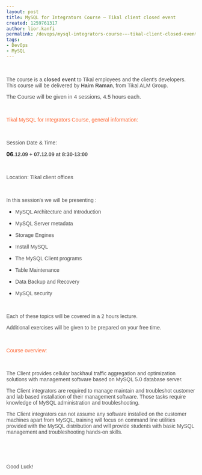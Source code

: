 ```yaml
---
layout: post
title: MySQL for Integrators Course – Tikal client closed event
created: 1259761317
author: lior.kanfi
permalink: /devops/mysql-integrators-course-–-tikal-client-closed-event
tags:
- DevOps
- MySQL
---
```

<p style="margin-bottom: 0in;">&nbsp;</p>
<p style="margin-bottom: 0in;"><font color="#4c4c4c"><font face="Verdana, sans-serif"><font color="#4c4c4c"><font face="Verdana, sans-serif">The course is a </font></font><font color="#4c4c4c"><font face="Verdana, sans-serif"><b>closed event</b></font></font><font color="#4c4c4c"> </font><font color="#4c4c4c"><font face="Verdana, sans-serif">to Tikal employees and the client's developers. <br />
This course will be delivered by </font></font><font color="#4c4c4c"><font face="Verdana, sans-serif"><b>Haim Raman</b></font></font><font color="#4c4c4c"><font face="Verdana, sans-serif">, from Tikal ALM Group. </font></font></font></font></p>
<p style="margin-bottom: 0in;"><font color="#4c4c4c"><font face="Verdana, sans-serif"><font size="2" style="font-size: 11pt;">The Course will be given in 4 sessions, 4.5 hours each.</font></font></font></p>
<p style="margin-bottom: 0in;">&nbsp;</p>
<p style="margin-bottom: 0in;"><font color="#4c4c4c"><font face="Verdana, sans-serif"><font color="#ff6633"><span style="">Tikal MySQL for Integrators Course, general information:</span></font> </font></font></p>
<p style="margin-bottom: 0in;">&nbsp;</p>
<p style="margin-bottom: 0in;"><font color="#4c4c4c"><font face="Verdana, sans-serif"><font color="#4c4c4c"><font face="Verdana, sans-serif">Session Date &amp; Time: </font></font></font></font></p>
<p><span style="font-weight: bold;">06</span><font color="#4c4c4c"><font face="Verdana, sans-serif"><font color="#4c4c4c"><font face="Verdana, sans-serif"><b>.12.09 + 07.12.09 at 8:30-13:00</b></font></font></font></font></p>
<p style="margin-bottom: 0in;">&nbsp;</p>
<p align="left" style="margin-bottom: 0in;"><font color="#4c4c4c"><font face="LucidaGrande"><font size="2" style="font-size: 11pt;"><font color="#4c4c4c"><font face="Verdana, sans-serif"><span style="">Location: Tikal client offices</span></font></font><font color="#4c4c4c"><font face="Verdana, sans-serif"><b>  </b></font></font></font></font></font></p>
<p style="margin-bottom: 0in;">&nbsp;</p>
<p style="margin-bottom: 0in;"><font color="#4c4c4c"><font face="Verdana, sans-serif"><font color="#4c4c4c"><font face="Verdana, sans-serif">In this session's we will be presenting : </font></font></font></font></p>
<p style="margin-bottom: 0in;"><font color="#4c4c4c"><font color="#4c4c4c"> <font face="Verdana, sans-serif"><b><font face="Verdana, sans-serif">  </font></b></font></font></font></p>
<ul>
    <li>
    <p style="margin-bottom: 0in;"><font color="#4c4c4c"><font face="Verdana, sans-serif"><font color="#4c4c4c"><font face="Verdana, sans-serif">MySQL 	Architecture and Introduction  </font></font></font></font></p>
    </li>
    <li>
    <p style="margin-bottom: 0in;"><font color="#4c4c4c"><font face="Verdana, sans-serif"><font color="#4c4c4c"><font face="Verdana, sans-serif">MySQL 	Server metadata  </font></font></font></font></p>
    </li>
    <li>
    <p style="margin-bottom: 0in;"><font color="#4c4c4c"><font face="Verdana, sans-serif"><font color="#4c4c4c"><font face="Verdana, sans-serif">Storage 	Engines</font></font></font></font></p>
    </li>
    <li>
    <p style="margin-bottom: 0in;"><font color="#4c4c4c"><font face="Verdana, sans-serif"><font color="#4c4c4c"><font face="Verdana, sans-serif">Install 	MySQL</font></font></font></font></p>
    </li>
    <li>
    <p style="margin-bottom: 0in;"><font color="#4c4c4c"><font face="Verdana, sans-serif"><font color="#4c4c4c"><font face="Verdana, sans-serif">The 	MySQL Client programs  </font></font></font></font></p>
    </li>
    <li>
    <p style="margin-bottom: 0in;"><font color="#4c4c4c"><font face="Verdana, sans-serif"><font color="#4c4c4c"><font face="Verdana, sans-serif">Table 	Maintenance  </font></font></font></font></p>
    </li>
    <li>
    <p style="margin-bottom: 0in;"><font color="#4c4c4c"><font face="Verdana, sans-serif"><font color="#4c4c4c"><font face="Verdana, sans-serif">Data 	Backup and Recovery  </font></font></font></font></p>
    </li>
    <li>
    <p style="margin-bottom: 0in;"><font color="#4c4c4c"><font face="Verdana, sans-serif"><font color="#4c4c4c"><font face="Verdana, sans-serif">MySQL 	security</font></font></font></font></p>
    </li>
</ul>
<p style="margin-bottom: 0in;">&nbsp;</p>
<p style="margin-bottom: 0in;"><font color="#4c4c4c"><font face="Verdana, sans-serif"><font color="#4c4c4c"><font face="Verdana, sans-serif">Each of these topics will be covered in a 2 hours lecture. </font></font></font></font></p>
<p style="margin-bottom: 0in;"><font color="#4c4c4c"><font face="Verdana, sans-serif">Additional exercises will be given to be prepared on your free time.</font></font></p>
<p style="margin-bottom: 0in;">&nbsp;</p>
<p style="margin-bottom: 0in;"><font color="#ff6633"><font face="Verdana, sans-serif">Course overview: </font></font></p>
<p style="margin-bottom: 0in;">&nbsp;</p>
<p style="margin-bottom: 0in;"><font color="#4c4c4c"><font face="Verdana, sans-serif">The Client provides cellular backhaul traffic aggregation and optimization solutions with management software based on MySQL 5.0 database server. </font></font></p>
<p style="margin-bottom: 0in;"><font color="#4c4c4c"><font face="Verdana, sans-serif">The Client integrators are required to manage maintain and troubleshot customer and lab based installation of their management software. Those tasks require knowledge of MySQL administration and troubleshooting. </font></font></p>
<p style="margin-bottom: 0in;"><font color="#4c4c4c"><font face="Verdana, sans-serif"><font color="#4c4c4c"><font face="Verdana, sans-serif">The Client </font></font>integrators can not assume any software installed on the customer machines apart from MySQL, training will focus on command line utilities provided with the MySQL distribution and will provide students with basic MySQL management and troubleshooting hands-on skills.</font></font></p>
<p style="margin-bottom: 0in;">&nbsp;</p>
<p style="margin-bottom: 0in;">&nbsp;</p>
<p style="margin-bottom: 0in;"><font color="#4c4c4c"><font face="Verdana, sans-serif">Good Luck!</font></font></p>
